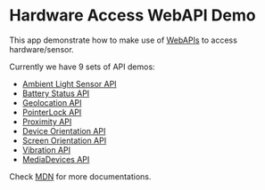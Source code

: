 # Hardware Access WebAPI Demo

This app demonstrate how to make use of [WebAPIs][webapi] to access hardware/sensor.

Currently we have 9 sets of API demos:

* [Ambient Light Sensor API][ambient-light-sensor-api]
* [Battery Status API][battery-status-api]
* [Geolocation API][geolocation-api]
* [PointerLock API][pointer-lock-api]
* [Proximity API][proximity-api]
* [Device Orientation API][device-orientation-api]
* [Screen Orientation API][screen-orientation-api]
* [Vibration API][vibration-api]
* [MediaDevices API][media-devices-api]

Check [MDN][webapi] for more documentations.


[webapi]:https://developer.mozilla.org/en-US/docs/WebAPI
[ambient-light-sensor-api]:https://developer.mozilla.org/en-US/docs/Web/API/DeviceLightEvent/Using_light_events
[battery-status-api]:https://developer.mozilla.org/en-US/docs/Web/API/Battery_Status_API
[geolocation-api]:https://developer.mozilla.org/en-US/docs/Web/API/Geolocation/Using_geolocation
[pointer-lock-api]:https://developer.mozilla.org/en-US/docs/Web/API/Pointer_Lock_API
[proximity-api]:https://developer.mozilla.org/en-US/docs/Web/API/Proximity_Events
[device-orientation-api]:https://developer.mozilla.org/en-US/docs/Web/API/Detecting_device_orientation
[screen-orientation-api]:https://developer.mozilla.org/en-US/docs/Web/API/CSS_Object_Model/Managing_screen_orientation
[vibration-api]:https://developer.mozilla.org/en-US/docs/Web/Guide/API/Vibration
[media-devices-api]:https://developer.mozilla.org/en-US/docs/Web/API/MediaDevices/getUserMedia
